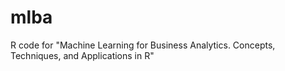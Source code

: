 # mlba
R code for "Machine Learning for Business Analytics. Concepts, Techniques, and Applications in R"
